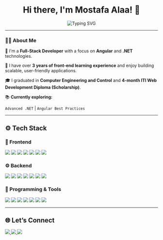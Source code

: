 <h1 align="center">Hi there, I'm Mostafa Alaa! 👋</h1>
 
<p align="center">
<img src="https://readme-typing-svg.demolab.com?font=Fira+Code&size=24&pause=1000&color=F97316&width=500&lines=Full-Stack+Developer+%F0%9F%92%BB;Passionate+about+.NET+%26+Angular+%F0%9F%93%A1;Always+Learning+%F0%9F%93%96;Welcome+to+my+GitHub+%F0%9F%91%8B" alt="Typing SVG">
</p>
 
---
 
### 👩‍💻 About Me
 
🌟 I'm a **Full-Stack Developer** with a focus on **Angular** and **.NET** technologies.  

🧠 I have over **3 years of front-end learning experience** and enjoy building scalable, user-friendly applications.  

🎓 I graduated in **Computer Engineering and Control** and **4-month ITI Web Development Diploma (Scholarship)**.  
 
📚 **Currently exploring:**  

`Advanced .NET` | `Angular Best Practices`
 
---
 
## ⚙️ Tech Stack
 
### 🧩 Frontend
<p>
<img src="https://img.shields.io/badge/Angular-DD0031?style=for-the-badge&logo=angular&logoColor=white"/>
<img src="https://img.shields.io/badge/TypeScript-007ACC?style=for-the-badge&logo=typescript&logoColor=white"/>
<img src="https://img.shields.io/badge/JavaScript-F7DF1E?style=for-the-badge&logo=javascript&logoColor=black"/>
<img src="https://img.shields.io/badge/HTML5-E34F26?style=for-the-badge&logo=html5&logoColor=white"/>
<img src="https://img.shields.io/badge/CSS3-1572B6?style=for-the-badge&logo=css3&logoColor=white"/>
<img src="https://img.shields.io/badge/Bootstrap-7952B3?style=for-the-badge&logo=bootstrap&logoColor=white"/>
<!-- <img src="https://img.shields.io/badge/jQuery-0769AD?style=for-the-badge&logo=jquery&logoColor=white"/> -->
<img src="https://img.shields.io/badge/Responsive_Design-2E86C1?style=for-the-badge&logo=css3&logoColor=white"/>
</p>
 
### ⚙️ Backend
<p>
<img src="https://img.shields.io/badge/.NET-512BD4?style=for-the-badge&logo=dotnet&logoColor=white"/>
<img src="https://img.shields.io/badge/C%23-239120?style=for-the-badge&logo=c-sharp&logoColor=white"/>
<img src="https://img.shields.io/badge/ASP.NET_Core-5C2D91?style=for-the-badge&logo=.net&logoColor=white"/>
<img src="https://img.shields.io/badge/Entity_Framework-512BD4?style=for-the-badge&logo=.net&logoColor=white"/>
<img src="https://img.shields.io/badge/LINQ-512BD4?style=for-the-badge&logo=.net&logoColor=white"/>
<img src="https://img.shields.io/badge/SQL_Server-CC2927?style=for-the-badge&logo=microsoft-sql-server&logoColor=white"/>
<!-- <img src="https://img.shields.io/badge/Node.js-339933?style=for-the-badge&logo=nodedotjs&logoColor=white"/> -->
<!-- <img src="https://img.shields.io/badge/MongoDB-47A248?style=for-the-badge&logo=mongodb&logoColor=white"/> -->
<img src="https://img.shields.io/badge/Express.js-000000?style=for-the-badge&logo=express&logoColor=white"/>
<!-- <img src="https://img.shields.io/badge/PHP-777BB4?style=for-the-badge&logo=php&logoColor=white"/> -->
</p>
 
### 🔧 Programming & Tools
<p>
<img src="https://img.shields.io/badge/C-00599C?style=for-the-badge&logo=c&logoColor=white"/>
<img src="https://img.shields.io/badge/C++-00599C?style=for-the-badge&logo=c%2B%2B&logoColor=white"/>
<img src="https://img.shields.io/badge/OOP-007396?style=for-the-badge&logo=java&logoColor=white"/>
<img src="https://img.shields.io/badge/MVC-5C2D91?style=for-the-badge&logo=.net&logoColor=white"/>
<img src="https://img.shields.io/badge/JSON-000000?style=for-the-badge&logo=json&logoColor=white"/>
<img src="https://img.shields.io/badge/Git-F05032?style=for-the-badge&logo=git&logoColor=white"/>
<img src="https://img.shields.io/badge/GitHub-181717?style=for-the-badge&logo=github&logoColor=white"/>
</p>
 
---
 
## 🌐 Let’s Connect
 
<p>
<a href="https://www.linkedin.com/in/sama-ibrahim-abdelhamid/">
<img src="https://img.shields.io/badge/LinkedIn-0077B5?style=for-the-badge&logo=linkedin&logoColor=white"/>
</a>
<a href="https://github.com/samaibrahim">
<img src="https://img.shields.io/badge/GitHub-181717?style=for-the-badge&logo=github&logoColor=white"/>
</a>
<a href="mailto:samaibrahim000074@gmail.com">
<img src="https://img.shields.io/badge/Gmail-D14836?style=for-the-badge&logo=gmail&logoColor=white"/>
</a>
</p>

 
